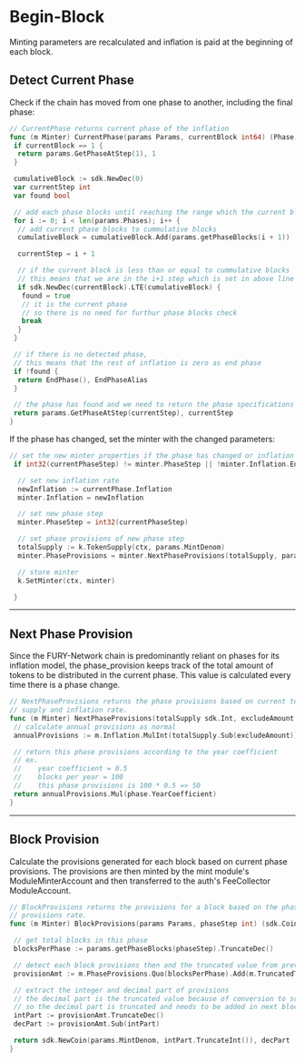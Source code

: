 # **Begin-Block**

Minting parameters are recalculated and inflation is paid at the beginning of each block.

## **Detect Current Phase**

Check if the chain has moved from one phase to another, including the final phase:

```go
// CurrentPhase returns current phase of the inflation
func (m Minter) CurrentPhase(params Params, currentBlock int64) (Phase, int) {
 if currentBlock == 1 {
  return params.GetPhaseAtStep(1), 1
 }

 cumulativeBlock := sdk.NewDec(0)
 var currentStep int
 var found bool

 // add each phase blocks until reaching the range which the current block is in
 for i := 0; i < len(params.Phases); i++ {
  // add current phase blocks to cummulative blocks
  cumulativeBlock = cumulativeBlock.Add(params.getPhaseBlocks(i + 1))

  currentStep = i + 1

  // if the current block is less than or equal to cummulative blocks
  // this means that we are in the i+1 step which is set in above line
  if sdk.NewDec(currentBlock).LTE(cumulativeBlock) {
   found = true
   // it is the current phase
   // so there is no need for furthur phase blocks check
   break
  }
 }

 // if there is no detected phase,
 // this means that the rest of inflation is zero as end phase
 if !found {
  return EndPhase(), EndPhaseAlias
 }

 // the phase has found and we need to return the phase specifications
 return params.GetPhaseAtStep(currentStep), currentStep
}
```

If the phase has changed, set the minter with the changed parameters:

```go
// set the new minter properties if the phase has changed or inflation has changed
 if int32(currentPhaseStep) != minter.PhaseStep || !minter.Inflation.Equal(currentPhase.Inflation) {

  // set new inflation rate
  newInflation := currentPhase.Inflation
  minter.Inflation = newInflation

  // set new phase step
  minter.PhaseStep = int32(currentPhaseStep)

  // set phase provisions of new phase step
  totalSupply := k.TokenSupply(ctx, params.MintDenom)
  minter.PhaseProvisions = minter.NextPhaseProvisions(totalSupply, params.ExcludeAmount, currentPhase)

  // store minter
  k.SetMinter(ctx, minter)

 }
```

---

## **Next Phase Provision**

Since the FURY-Network chain is predominantly reliant on phases for its inflation model, the phase_provision keeps track of the total amount of tokens to be distributed in the current phase. This value is calculated every time there is a phase change.

```go
// NextPhaseProvisions returns the phase provisions based on current total
// supply and inflation rate.
func (m Minter) NextPhaseProvisions(totalSupply sdk.Int, excludeAmount sdk.Int, phase Phase) sdk.Dec {
 // calculate annual provisions as normal
 annualProvisions := m.Inflation.MulInt(totalSupply.Sub(excludeAmount))

 // return this phase provisions according to the year coefficient
 // ex.
 //    year coefficient = 0.5
 //    blocks per year = 100
 //    this phase provisions is 100 * 0.5 => 50
 return annualProvisions.Mul(phase.YearCoefficient)
}
```

---

## **Block Provision**

Calculate the provisions generated for each block based on current phase provisions. The provisions are then minted by the mint module's ModuleMinterAccount and then transferred to the auth's FeeCollector ModuleAccount.

```go
// BlockProvisions returns the provisions for a block based on the phase
// provisions rate.
func (m Minter) BlockProvisions(params Params, phaseStep int) (sdk.Coin, sdk.Dec) {

 // get total blocks in this phase
 blocksPerPhase := params.getPhaseBlocks(phaseStep).TruncateDec()

 // detect each block provisions then and the truncated value from previous block
 provisionAmt := m.PhaseProvisions.Quo(blocksPerPhase).Add(m.TruncatedTokens)

 // extract the integer and decimal part of provisions
 // the decimal part is the truncated value because of conversion to sdk.Int
 // so the decimal part is truncated and needs to be added in next block
 intPart := provisionAmt.TruncateDec()
 decPart := provisionAmt.Sub(intPart)

 return sdk.NewCoin(params.MintDenom, intPart.TruncateInt()), decPart
}
```
